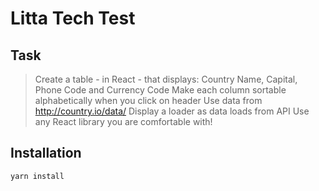# Litta Tech Test

## Task

> Create a table - in React - that displays: Country Name, Capital, Phone Code and Currency Code Make each column sortable alphabetically when you click on header Use data from http://country.io/data/ Display a loader as data loads from API Use any React library you are comfortable with!

## Installation

`yarn install`



